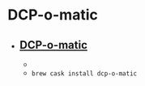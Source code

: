# DCP-o-matic
- [DCP-o-matic](https://dcpomatic.com/)
  - 
  - 
  - `brew cask install dcp-o-matic`
